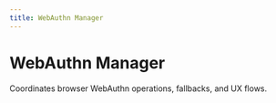 ```yaml
---
title: WebAuthn Manager
---
```


# WebAuthn Manager

Coordinates browser WebAuthn operations, fallbacks, and UX flows.

